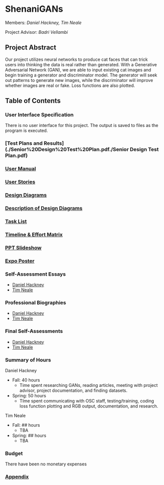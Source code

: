 # ShenaniGANs

Members: _Daniel Hackney, Tim Neale_

Project Advisor: _Badri Vellambi_

## Project Abstract

Our project utilizes neural networks to produce cat faces that can trick users into thinking the data is real rather than generated. With a Generative Adversarial Network (GAN), we are able to input existing cat images and begin training a generator and discriminator model. The generator will seek out patterns to generate new images, while the discriminator will improve whether images are real or fake. Loss functions are also plotted.

## Table of Contents

### User Interface Specification

There is no user interface for this project. The output is saved to files as the program is executed.

### [Test Plans and Results](./Senior%20Design%20Test%20Plan.pdf./Senior Design Test Plan.pdf)

### [User Manual](./user_manual.md)

### [User Stories](./User_Stories.md)

### [Design Diagrams](Design_Diagrams/DesignDiagrams.png)

### [Description of Design Diagrams](Design_Diagrams/DiagramDescriptions.md)

### [Task List](./tasklist.md)

### [Timeline & Effort Matrix](./Milestones.pdf)

### [PPT Slideshow](./ShenaniGANs_Powerpoint.pdf)

### [Expo Poster](./Poster.pdf)

### Self-Assessment Essays

- [Daniel Hackney](essays/dhackney-Individual-Capstone-Assessment.md)
- [Tim Neale](essays/neale_Individual_Capstone_Essay.pdf)

### Professional Biographies

- [Daniel Hackney](./dhackney-Professional-Biography.md)
- [Tim Neale](./biography_Neale.md)

### Final Self-Assessments

- [Daniel Hackney](essays/Final_Self_Assessment_Hackney.pdf)
- [Tim Neale](essays/Final_Self_Assessment_Neale.pdf)

### Summary of Hours

Daniel Hackney
 - Fall: 40 hours
      - Time spent researching GANs, reading articles, meeting with project advisor, project documentation, and finding datasets.
 - Spring: 50 hours
      - TIme spent communicating with OSC staff, testing/training, coding loss function plotting and RGB output, documentation, and research.

Tim Neale
- Fall: ## hours
     - TBA
- Spring: ## hours
     - TBA

### Budget

There have been no monetary expenses

### [Appendix](./appendix.md)
